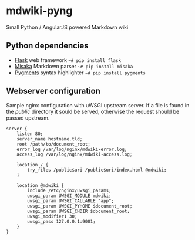 mdwiki-pyng
===========

Small Python / AngularJS powered Markdown wiki

## Python dependencies
- [Flask](http://flask.pocoo.org/) web framework ```~# pip install flask```
- [Misaka](http://misaka.61924.nl/) Markdown parser ```~# pip install misaka```
- [Pygments](http://pygments.org/) syntax highlighter ```~# pip install pygments```

## Webserver configuration
Sample nginx configuration with uWSGI upstream server. If a file is found in the *public* directory it sould be served, otherwise the request should be passed upstream.
```nginx
server {
    listen 80;
    server_name hostname.tld;
    root /path/to/document_root;
    error_log /var/log/nginx/mdwiki-error.log;
    access_log /var/log/nginx/mdwiki-access.log;

    location / {
        try_files /public$uri /public$uri/index.html @mdwiki;
    }

    location @mdwiki {
        include /etc/nginx/uwsgi_params;
        uwsgi_param UWSGI_MODULE mdwiki;
        uwsgi_param UWSGI_CALLABLE "app";
        uwsgi_param UWSGI_PYHOME $document_root;
        uwsgi_param UWSGI_CHDIR $document_root;
        uwsgi_modifier1 30;
        uwsgi_pass 127.0.0.1:9001;
    }
}
```
